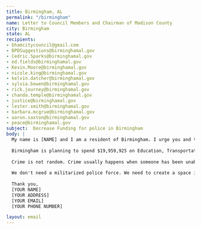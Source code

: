 ```yaml
---
title: Birmingham, AL
permalink: "/birmingham"
name: Letter to Council Members and Chairman of Madison County
city: Birmingham
state: AL
recipients:
- bhamcitycouncil@gmail.com
- BPDSuggestions@birminghamal.gov
- Cedric.Sparks@birminghamal.gov
- ed.fields@birminghamal.gov
- Kevin.Moore@birminghamal.gov
- nicole.king@birminghamal.gov
- kelvin.datcher@birminghamal.gov
- sylvia.bowen@birminghamal.gov
- rick.journey@birminghamal.gov
- chanda.temple@birminghamal.gov
- justice@birminghamal.gov
- lester.smith@birminghamal.gov
- barbara.mcgrue@birminghamal.gov
- aaron.saxton@birminghamal.gov
- peace@birminghamal.gov
subject:  Decrease Funding for police in Birmingham
body: |
  My name is [NAME] and I am a resident of Birmingham. I urge you and the rest of the city council to amend the future budget for 2021 and all future budgets. I would like to redirect money away from BPD and into social service programs that will benefit public health and our own communities, especially communities of color. The recently passed budget for 2020 suggests that the largest fraction of the city’s budget should go to policing ($92,775,797), which is over 30% larger than even the second largest allocation of funds, fire ($67,814,889).
  
  Birmingham is planning to spend $19,959,925 on Education, Transportation, Housing for Mentally Ill, Youth Programs, City Owned Arts/Recreation Centers, Emergency Medical System, and Social Services. Birmingham is planning to spend 4.65 times more on the police than on social programs to better the future of this city. This planned spending is not in conjunction with the stated values of the city: Safe, Secure, and Sustainable Communities; Healthy, Thriving, and Diverse Neighborhoods; High-Performing 21st Century Education and Workforce Development Systems; etc. If this is truly representative of the council’s thoughts on how funds should be allocated in a city in which over 1,000 of my neighbors (Birmingham + Jefferson County) are currently experiencing homelessness and in which nearly 59,000 of my neighbors (downtown Birmingham) are impoverished and at risk of becoming homeless, I am ashamed to call Birmingham my home and I am ashamed to call you my elected officials.
  
  Crime is not random. Crime usually happens when someone has been unable to meet their basic needs through other means. So, to really "fight crime," we don't need more police officers - we need more jobs, more educational opportunities, more arts programs, more community centers, more mental health resources, as well as more of a say in how our own communities function. This is a long transition process but change starts with reallocating this funding!
  
  We don't need a militarized police force. We need to create a space in which more mental health service providers, social workers, victim/survivor advocates, religious leaders, neighbors, and friends - all of the people who really make up our community - can look out for one another. Mayor Woodfin, will you look out for me, and will you look out for us?
  
  Thank you,
  [YOUR NAME]
  [YOUR ADDRESS]
  [YOUR EMAIL]
  [YOUR PHONE NUMBER]

layout: email
---
```


